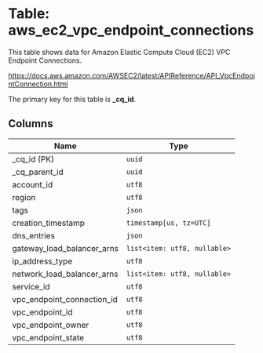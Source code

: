 # Table: aws_ec2_vpc_endpoint_connections

This table shows data for Amazon Elastic Compute Cloud (EC2) VPC Endpoint Connections.

https://docs.aws.amazon.com/AWSEC2/latest/APIReference/API_VpcEndpointConnection.html

The primary key for this table is **_cq_id**.

## Columns

| Name          | Type          |
| ------------- | ------------- |
|_cq_id (PK)|`uuid`|
|_cq_parent_id|`uuid`|
|account_id|`utf8`|
|region|`utf8`|
|tags|`json`|
|creation_timestamp|`timestamp[us, tz=UTC]`|
|dns_entries|`json`|
|gateway_load_balancer_arns|`list<item: utf8, nullable>`|
|ip_address_type|`utf8`|
|network_load_balancer_arns|`list<item: utf8, nullable>`|
|service_id|`utf8`|
|vpc_endpoint_connection_id|`utf8`|
|vpc_endpoint_id|`utf8`|
|vpc_endpoint_owner|`utf8`|
|vpc_endpoint_state|`utf8`|